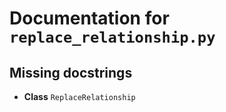 # Documentation for `replace_relationship.py`


## Missing docstrings

- **Class** `ReplaceRelationship`